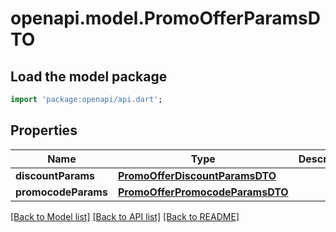 # openapi.model.PromoOfferParamsDTO

## Load the model package
```dart
import 'package:openapi/api.dart';
```

## Properties
Name | Type | Description | Notes
------------ | ------------- | ------------- | -------------
**discountParams** | [**PromoOfferDiscountParamsDTO**](PromoOfferDiscountParamsDTO.md) |  | [optional] 
**promocodeParams** | [**PromoOfferPromocodeParamsDTO**](PromoOfferPromocodeParamsDTO.md) |  | [optional] 

[[Back to Model list]](../README.md#documentation-for-models) [[Back to API list]](../README.md#documentation-for-api-endpoints) [[Back to README]](../README.md)


